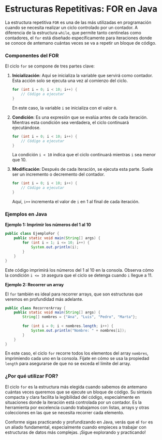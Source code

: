 # Estructuras Repetitivas: FOR en Java

La estructura repetitiva `FOR` es una de las más utilizadas en programación cuando se necesita realizar un ciclo controlado por un contador. A diferencia de la estructura `while`, que permite tanto centinelas como contadores, el `for` está diseñado específicamente para iteraciones donde se conoce de antemano cuántas veces se va a repetir un bloque de código.

### Componentes del FOR

El ciclo `for` se compone de tres partes clave:

1. **Inicialización**: Aquí se inicializa la variable que servirá como contador. Esta acción solo se ejecuta una vez al comienzo del ciclo.

   ```java
   for (int i = 0; i < 10; i++) {
       // Código a ejecutar
   }
   ```

   En este caso, la variable `i` se inicializa con el valor `0`.

2. **Condición**: Es una expresión que se evalúa antes de cada iteración. Mientras esta condición sea verdadera, el ciclo continuará ejecutándose.

   ```java
   for (int i = 0; i < 10; i++) {
       // Código a ejecutar
   }
   ```

   La condición `i < 10` indica que el ciclo continuará mientras `i` sea menor que 10.

3. **Modificación**: Después de cada iteración, se ejecuta esta parte. Suele ser un incremento o decremento del contador.

   ```java
   for (int i = 0; i < 10; i++) {
       // Código a ejecutar
   }
   ```

   Aquí, `i++` incrementa el valor de `i` en 1 al final de cada iteración.

### Ejemplos en Java

**Ejemplo 1: Imprimir los números del 1 al 10**

```java
public class EjemploFor {
    public static void main(String[] args) {
        for (int i = 1; i <= 10; i++) {
            System.out.println(i);
        }
    }
}
```

Este código imprimirá los números del 1 al 10 en la consola. Observa cómo la condición `i <= 10` asegura que el ciclo se detenga cuando `i` llegue a 11.

**Ejemplo 2: Recorrer un array**

El `for` también es ideal para recorrer arrays, que son estructuras que veremos en profundidad más adelante.

```java
public class RecorrerArray {
    public static void main(String[] args) {
        String[] nombres = {"Ana", "Luis", "Pedro", "Marta"};
        
        for (int i = 0; i < nombres.length; i++) {
            System.out.println("Nombre: " + nombres[i]);
        }
    }
}
```

En este caso, el ciclo `for` recorre todos los elementos del array `nombres`, imprimiendo cada uno en la consola. Fíjate en cómo se usa la propiedad `length` para asegurarse de que no se exceda el límite del array.

### ¿Por qué utilizar FOR?

El ciclo `for` es la estructura más elegida cuando sabemos de antemano cuántas veces queremos que se ejecute un bloque de código. Su sintaxis compacta y clara facilita la legibilidad del código, especialmente en situaciones donde la iteración está controlada por un contador. Es la herramienta por excelencia cuando trabajamos con listas, arrays y otras colecciones en las que se necesita recorrer cada elemento.

Conforme sigas practicando y profundizando en Java, verás que el `for` es un aliado fundamental, especialmente cuando empieces a trabajar con estructuras de datos más complejas. ¡Sigue explorando y practicando!